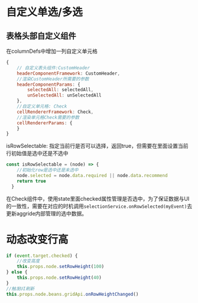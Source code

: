 # 自定义单选/多选
## 表格头部自定义组件
在columnDefs中增加一列自定义单元格
```js
{
    // 自定义表头组件:CustomHeader
    headerComponentFramework: CustomHeader,
    //渲染CustomHeader所需要的参数
    headerComponentParams: {
        selectedAll: selectedAll,
        unSelectedAll: unSelectedAll
    },
    //自定义单元格: Check
    cellRendererFramework: Check,
    //渲染单元格Check需要的参数
    cellRendererParams: {
    }
}
```
isRowSelectable: 指定当前行是否可以选择，返回true，但需要在里面设置当前行初始值是选中还是不选中
```js
const isRowSelectable = (node) => {
    //初始化row是选中还是未选中    
    node.selected = node.data.required || node.data.recommend
    return true
  }
```
在Check组件中，使用state里面checked属性管理是否选中，为了保证数据与UI的一致性，需要在对应的时机调用`selectionService.onRowSelected(myEvent)`去更新aggride内部管理的选中数据。

# 动态改变行高
```js
if (event.target.checked) {
    //改变高度
    this.props.node.setRowHeight(100)
} else {
    this.props.node.setRowHeight(40)
}
//触发UI刷新
this.props.node.beans.gridApi.onRowHeightChanged()
```